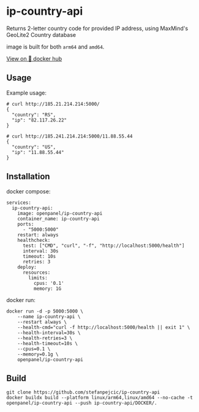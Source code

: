 # ip-country-api

Returns 2-letter country code for provided IP address, using MaxMind's GeoLite2 Country database

image is built for both `arm64` and `amd64`.

[View on 🐋 docker hub](https://hub.docker.com/r/openpanel/ip-country-api)

## Usage

Example usage:

```
# curl http://185.21.214.214:5000/
{
  "country": "RS",
  "ip": "82.117.26.22"
}
```

```
# curl http://185.241.214.214:5000/11.88.55.44
{
  "country": "US",
  "ip": "11.88.55.44"
}
```


## Installation

docker compose:
```
services:
  ip-country-api:
    image: openpanel/ip-country-api
    container_name: ip-country-api
    ports:
      - "5000:5000"
    restart: always
    healthcheck:
      test: ["CMD", "curl", "-f", "http://localhost:5000/health"]
      interval: 30s
      timeout: 10s
      retries: 3
    deploy:
      resources:
        limits:
          cpus: '0.1'
          memory: 1G
```

docker run:
```
docker run -d -p 5000:5000 \
    --name ip-country-api \
    --restart always \
    --health-cmd="curl -f http://localhost:5000/health || exit 1" \
    --health-interval=30s \
    --health-retries=3 \
    --health-timeout=10s \
    --cpus=0.1 \
    --memory=0.1g \
    openpanel/ip-country-api
```

## Build


```
git clone https://github.com/stefanpejcic/ip-country-api
docker buildx build --platform linux/arm64,linux/amd64 --no-cache -t openpanel/ip-country-api --push ip-country-api/DOCKER/.
```
